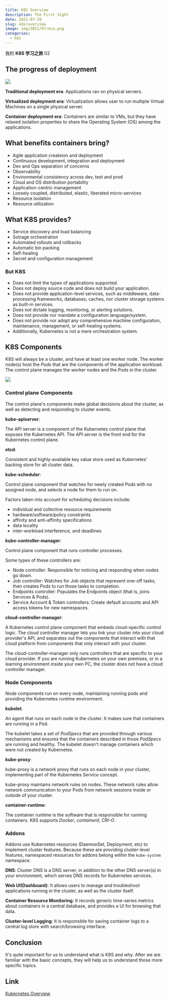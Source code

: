 ```yaml
---
title: K8S Overview
description: The First Sight
date: 2021-07-29
slug: k8s/overview
image: img/2021/07/mia.png
categories:
  - k8s
---
```


我的 **K8S 学习之旅** 02

## The progress of deployment

![.](img/2021/07/container_evolution.svg)

**Traditional deployment era**:
Applications ran on physical servers.

**Virtualized deployment era**:
Virtualization allows user to run multiple Virtual Machines on a single physical server.

**Container deployment era**:
Containers are similar to VMs, but they have relaxed isolation properties to share the Operating System (OS) among the applications.

## What benefits containers bring?

- Agile application createion and deployment
- Continuous development, integration and deployment
- Dev and Ops separation of concerns
- Observability
- Environmental consistency across dev, test and prod
- Cloud and OS distribution portability
- Application-centric management
- Loosely coupled, distributed, elastic, liberated micro-services
- Resource isolation
- Resource utilization

## What K8S provides?

- Service discovery and load balancing
- Sotrage orchestration
- Automated rollouts and rollbacks
- Automatic bin packing
- Self-healing
- Secret and configuration management

### But K8S

- Does not limit the types of applications supported.
- Does not deploy source code and does not build your application.
- Does not provide application-level services, such as middleware, data-processing frameworks, databases, caches, nor cluster storage systems as built-in services.
- Does not dictate logging, monitoring, or alerting solutions.
- Does not provide nor mandate a configuration language/system.
- Does not provide nor adopt any comprehensive machine configuration, maintenance, management, or self-healing systems.
- Additionally, Kubernetes is not a mere orchestration system.

## K8S Components

K8S will always be a cluster, and have at least one worker node. The worker node(s) host the _Pods_ that are the components of the application workload. The control plane manages the worker nodes and the Pods in the cluster.

![.](img/2021/07/components-of-kubernetes.svg)

### Control plane Components

The control plane's components make global decisions about the cluster, as well as detecting and responding to cluster events.

**kube-apiserver**:

The API server is a component of the Kubernetes control plane that exposes the Kubernetes API. The API server is the front end for the Kubernetes control plane.

**etcd**:

Consistent and highly-available key value store used as Kubernetes' backing store for all cluster data.

**kube-scheduler**:

Control plane component that watches for newly created Pods with no assigned node, and selects a node for them to run on.

Factors taken into account for scheduling decisions include:

- individual and collective resource requirements
- hardware/software/policy constraints
- affinity and anti-affinity specifications
- data locality
- inter-workload interference, and deadlines

**kube-controller-manager**:

Control plane component that runs controller processes.

Some types of these controllers are:

- Node controller: Responsible for noticing and responding when nodes go down.
- Job controller: Watches for Job objects that represent one-off tasks, then creates Pods to run those tasks to completion.
- Endpoints controller: Populates the Endpoints object (that is, joins Services & Pods).
- Service Account & Token controllers: Create default accounts and API access tokens for new namespaces.

**cloud-controller-manager**:

A Kubernetes control plane component that embeds cloud-specific control logic. The cloud controller manager lets you link your cluster into your cloud provider's API, and separates out the components that interact with that cloud platform from components that only interact with your cluster.

The cloud-controller-manager only runs controllers that are specific to your cloud provider. If you are running Kubernetes on your own premises, or in a learning environment inside your own PC, the cluster does not have a cloud controller manager.

### Node Components

Node components run on every node, maintaining running pods and providing the Kubernetes runtime environment.

**kubelet**:

An agent that runs on each node in the cluster. It makes sure that containers are running in a Pod.

The kubelet takes a set of _PodSpecs_ that are provided through various mechanisms and ensures that the containers described in those _PodSpecs_ are running and healthy. The kubelet doesn't manage containers which were not created by Kubernetes.

**kube-proxy**:

kube-proxy is a network proxy that runs on each node in your cluster, implementing part of the Kubernetes _Service_ concept.

kube-proxy maintains network rules on nodes. These network rules allow network communication to your Pods from network sessions inside or outside of your cluster.

**container-runtime**:

The container runtime is the software that is responsible for running containers. K8S supports _Docker_, _containerd_, _CRI-O_.

### Addons

Addons use Kubernetes resources (DaemonSet, Deployment, etc) to implement cluster features. Because these are providing cluster-level features, namespaced resources for addons belong within the `kube-system` namespace.

**DNS**:
Cluster DNS is a DNS server, in addition to the other DNS server(s) in your environment, which serves DNS records for Kubernetes services.

**Web UI(Dashboard)**:
It allows users to manage and troubleshoot applications running in the cluster, as well as the cluster itself.

**Container Resource Monitoring**:
It records generic time-series metrics about containers in a central database, and provides a UI for browsing that data.

**Cluster-level Logging**:
It is responsible for saving container logs to a central log store with search/browsing interface.

## Conclusion

It's quite important for us to understand what is K8S and why. After we are familiar with the basic concepts, they will help us to understand those more specific topics.

## Link

[Kubernetes Overview](https://kubernetes.io/docs/concepts/overview/)
